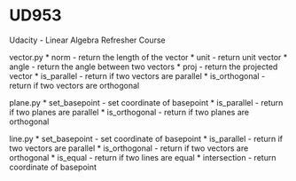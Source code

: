 # UD953
Udacity - Linear Algebra Refresher Course

vector.py
	* norm - return the length of the vector
	* unit - return unit vector
	* angle - return the angle between two vectors
	* proj - return the projected vector 
	* is_parallel - return if two vectors are parallel
	* is_orthogonal - return if two vectors are orthogonal

plane.py
	* set_basepoint - set coordinate of basepoint 
	* is_parallel - return if two planes are parallel
	* is_orthogonal - return if two planes are orthogonal

line.py
	* set_basepoint - set coordinate of basepoint
	* is_parallel - return if two vectors are parallel
	* is_orthogonal - return if two vectors are orthogonal
	* is_equal - return if two lines are equal
	* intersection - return coordinate of basepoint
